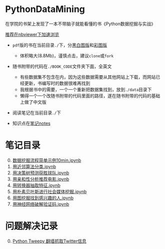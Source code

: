 # PythonDataMining

在学院的书架上发现了一本不带脑子就能看懂的书《Python数据挖掘与实战》

[推荐在nbviewer下加速浏览](http://nbviewer.jupyter.org/github/LinXueyuanStdio/PythonDataMining/tree/master/)

- `pdf`版的书在当前目录`./`下，分[黑白图版](https://github.com/LinXueyuanStdio/PythonDataMining/blob/master/Python%E6%95%B0%E6%8D%AE%E6%8C%96%E6%8E%98%E5%85%A5%E9%97%A8%E4%B8%8E%E5%AE%9E%E8%B7%B5.pdf)和[彩图版](https://github.com/LinXueyuanStdio/PythonDataMining/blob/master/Python%E6%95%B0%E6%8D%AE%E6%8C%96%E6%8E%98%E5%85%A5%E9%97%A8%E4%B8%8E%E5%AE%9E%E8%B7%B5_%E5%BD%A9%E5%9B%BE.pdf)
  - 体积略大(8.8Mb)，谨慎点击，建议`clone`或`fork`
  
- 随书附带的代码在`./BOOK_CODE`文件夹下面，全英文
  - 有些数据集不包含在内，因为这些数据需要从其他网站上下载，而网站已经更新，书编写时的数据很难再找到
  - 我根据书中的需要，一个一个重新把数据集找到，放到`./data`目录下
  - 懒得一个一个改随书附带的代码里面的路径，遂在随书附带的代码的基础上做了中文版

- 阅读笔记在当前目录`./`下
- 知识点在[笔记notes](https://github.com/LinXueyuanStdio/notes)

# 笔记目录

0. [数据挖掘流程简单示例10min.ipynb](http://nbviewer.jupyter.org/github/LinXueyuanStdio/PythonDataMining/blob/master/0.%E6%95%B0%E6%8D%AE%E6%8C%96%E6%8E%98%E6%B5%81%E7%A8%8B%E7%AE%80%E5%8D%95%E7%A4%BA%E4%BE%8B10min.ipynb)
1. [用近邻算法分类.ipynb](http://nbviewer.jupyter.org/github/LinXueyuanStdio/PythonDataMining/blob/master/1.%E8%BF%91%E9%82%BB%E7%AE%97%E6%B3%95%E5%88%86%E7%B1%BB.ipynb)
2. [用决策树预测获胜球队.ipynb](http://nbviewer.jupyter.org/github/LinXueyuanStdio/PythonDataMining/blob/master/2.%E5%86%B3%E7%AD%96%E6%A0%91%E9%A2%84%E6%B5%8B%E8%8E%B7%E8%83%9C%E7%90%83%E9%98%9F.ipynb)
3. [用亲和性分析推荐电影.ipynb](http://nbviewer.jupyter.org/github/LinXueyuanStdio/PythonDataMining/blob/master/3.%E4%BA%B2%E5%92%8C%E6%80%A7%E5%88%86%E6%9E%90%E6%8E%A8%E8%8D%90%E7%94%B5%E5%BD%B1.ipynb)
4. [用转换器抽取特征.ipynb](http://nbviewer.jupyter.org/github/LinXueyuanStdio/PythonDataMining/blob/master/4.%E7%94%A8%E8%BD%AC%E6%8D%A2%E5%99%A8%E6%8A%BD%E5%8F%96%E7%89%B9%E5%BE%81.ipynb)
5. [用朴素贝叶斯进行社会媒体挖掘.ipynb](http://nbviewer.jupyter.org/github/LinXueyuanStdio/PythonDataMining/blob/master/5.%E6%9C%B4%E7%B4%A0%E8%B4%9D%E5%8F%B6%E6%96%AF%E8%BF%9B%E8%A1%8C%E7%A4%BE%E4%BC%9A%E5%AA%92%E4%BD%93%E6%8C%96%E6%8E%98.ipynb)
6. [用图挖掘找到感兴趣的人.ipynb](http://nbviewer.jupyter.org/github/LinXueyuanStdio/PythonDataMining/blob/master/6.%E7%94%A8%E5%9B%BE%E6%8C%96%E6%8E%98%E6%89%BE%E5%88%B0%E6%84%9F%E5%85%B4%E8%B6%A3%E7%9A%84%E4%BA%BA.ipynb)
7. [用神经网络破解验证码.ipynb](http://nbviewer.jupyter.org/github/LinXueyuanStdio/PythonDataMining/blob/master/7.%E7%94%A8%E7%A5%9E%E7%BB%8F%E7%BD%91%E7%BB%9C%E7%A0%B4%E8%A7%A3%E9%AA%8C%E8%AF%81%E7%A0%81.ipynb)

# 问题解决记录

0. [Python Tweepy 翻墙抓取Twitter信息](https://linxueyuanstdio.github.io/2017/10/python-proxy/)






